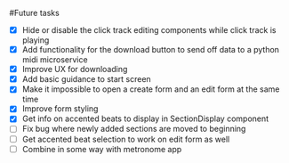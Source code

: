 #Future tasks

- [x] Hide or disable the click track editing components while click track is playing
- [x] Add functionality for the download button to send off data to a python midi microservice
- [x] Improve UX for downloading
- [x] Add basic guidance to start screen
- [x] Make it impossible to open a create form and an edit form at the same time
- [x] Improve form styling
- [x] Get info on accented beats to display in SectionDisplay component
- [ ] Fix bug where newly added sections are moved to beginning
- [ ] Get accented beat selection to work on edit form as well
- [ ] Combine in some way with metronome app

